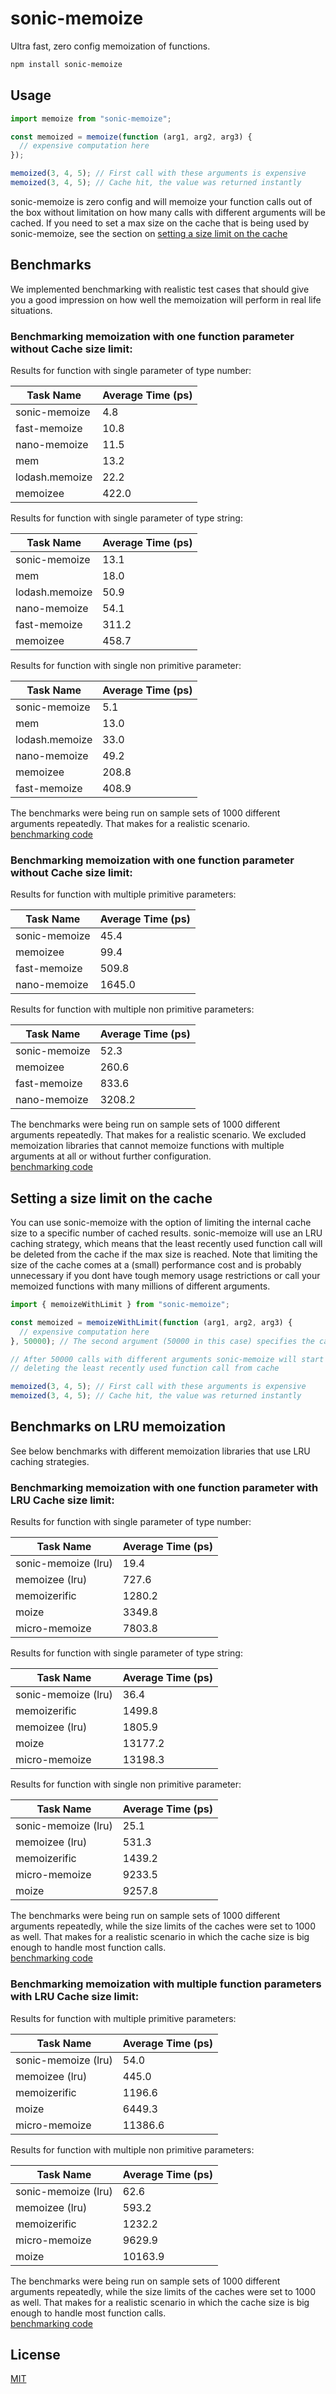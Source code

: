 # sonic-memoize

Ultra fast, zero config memoization of functions.

```bash
npm install sonic-memoize
```

## Usage

```js
import memoize from "sonic-memoize";

const memoized = memoize(function (arg1, arg2, arg3) {
  // expensive computation here
});

memoized(3, 4, 5); // First call with these arguments is expensive
memoized(3, 4, 5); // Cache hit, the value was returned instantly
```

sonic-memoize is zero config and will memoize your function calls out of the box without limitation on how many calls with different arguments will be cached.
If you need to set a max size on the cache that is being used by sonic-memoize, see the section on [setting a size limit on the cache](#setting-a-size-limit-on-the-cache)

## Benchmarks

We implemented benchmarking with realistic test cases that should give you a good impression on how well the memoization will perform in real life situations.

### Benchmarking memoization with one function parameter without Cache size limit:

Results for function with single parameter of type number:

| Task Name      | Average Time (ps) |
| -------------- | ----------------- |
| sonic-memoize  | 4.8               |
| fast-memoize   | 10.8              |
| nano-memoize   | 11.5              |
| mem            | 13.2              |
| lodash.memoize | 22.2              |
| memoizee       | 422.0             |

Results for function with single parameter of type string:

| Task Name      | Average Time (ps) |
| -------------- | ----------------- |
| sonic-memoize  | 13.1              |
| mem            | 18.0              |
| lodash.memoize | 50.9              |
| nano-memoize   | 54.1              |
| fast-memoize   | 311.2             |
| memoizee       | 458.7             |

Results for function with single non primitive parameter:

| Task Name      | Average Time (ps) |
| -------------- | ----------------- |
| sonic-memoize  | 5.1               |
| mem            | 13.0              |
| lodash.memoize | 33.0              |
| nano-memoize   | 49.2              |
| memoizee       | 208.8             |
| fast-memoize   | 408.9             |

The benchmarks were being run on sample sets of 1000 different arguments repeatedly. That makes for a realistic scenario.<br>
[benchmarking code](./benchmark/index.ts)

### Benchmarking memoization with one function parameter without Cache size limit:

Results for function with multiple primitive parameters:

| Task Name     | Average Time (ps) |
| ------------- | ----------------- |
| sonic-memoize | 45.4              |
| memoizee      | 99.4              |
| fast-memoize  | 509.8             |
| nano-memoize  | 1645.0            |

Results for function with multiple non primitive parameters:

| Task Name     | Average Time (ps) |
| ------------- | ----------------- |
| sonic-memoize | 52.3              |
| memoizee      | 260.6             |
| fast-memoize  | 833.6             |
| nano-memoize  | 3208.2            |

The benchmarks were being run on sample sets of 1000 different arguments repeatedly. That makes for a realistic scenario.
We excluded memoization libraries that cannot memoize functions with multiple arguments at all or without further configuration.<br>
[benchmarking code](./benchmark/index.ts)

## Setting a size limit on the cache

You can use sonic-memoize with the option of limiting the internal cache size to a specific number of cached results. sonic-memoize will use an LRU caching strategy, which means that the least recently used function call will be deleted from the cache if the max size is reached.
Note that limiting the size of the cache comes at a (small) performance cost and is probably unnecessary if you dont have tough memory usage restrictions or call your memoized functions with many millions of different arguments.

```js
import { memoizeWithLimit } from "sonic-memoize";

const memoized = memoizeWithLimit(function (arg1, arg2, arg3) {
  // expensive computation here
}, 50000); // The second argument (50000 in this case) specifies the cache size limit

// After 50000 calls with different arguments sonic-memoize will start
// deleting the least recently used function call from cache

memoized(3, 4, 5); // First call with these arguments is expensive
memoized(3, 4, 5); // Cache hit, the value was returned instantly
```

## Benchmarks on LRU memoization

See below benchmarks with different memoization libraries that use LRU caching strategies.

### Benchmarking memoization with one function parameter with LRU Cache size limit:

Results for function with single parameter of type number:

| Task Name           | Average Time (ps) |
| ------------------- | ----------------- |
| sonic-memoize (lru) | 19.4              |
| memoizee (lru)      | 727.6             |
| memoizerific        | 1280.2            |
| moize               | 3349.8            |
| micro-memoize       | 7803.8            |

Results for function with single parameter of type string:

| Task Name           | Average Time (ps) |
| ------------------- | ----------------- |
| sonic-memoize (lru) | 36.4              |
| memoizerific        | 1499.8            |
| memoizee (lru)      | 1805.9            |
| moize               | 13177.2           |
| micro-memoize       | 13198.3           |

Results for function with single non primitive parameter:

| Task Name           | Average Time (ps) |
| ------------------- | ----------------- |
| sonic-memoize (lru) | 25.1              |
| memoizee (lru)      | 531.3             |
| memoizerific        | 1439.2            |
| micro-memoize       | 9233.5            |
| moize               | 9257.8            |

The benchmarks were being run on sample sets of 1000 different arguments repeatedly, while the size limits of the caches were set to 1000 as well. That makes for a realistic scenario in which the cache size is big enough to handle most function calls.<br>
[benchmarking code](./benchmark/index.ts)

### Benchmarking memoization with multiple function parameters with LRU Cache size limit:

Results for function with multiple primitive parameters:

| Task Name           | Average Time (ps) |
| ------------------- | ----------------- |
| sonic-memoize (lru) | 54.0              |
| memoizee (lru)      | 445.0             |
| memoizerific        | 1196.6            |
| moize               | 6449.3            |
| micro-memoize       | 11386.6           |

Results for function with multiple non primitive parameters:

| Task Name           | Average Time (ps) |
| ------------------- | ----------------- |
| sonic-memoize (lru) | 62.6              |
| memoizee (lru)      | 593.2             |
| memoizerific        | 1232.2            |
| micro-memoize       | 9629.9            |
| moize               | 10163.9           |

The benchmarks were being run on sample sets of 1000 different arguments repeatedly, while the size limits of the caches were set to 1000 as well. That makes for a realistic scenario in which the cache size is big enough to handle most function calls.<br>
[benchmarking code](./benchmark/index.ts)

## License

[MIT](./LICENSE)
